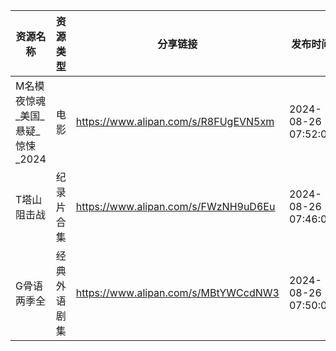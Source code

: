 | 资源名称                 | 资源类型   | 分享链接                                 | 发布时间                |
| -------------------- | ------ | ------------------------------------ | ------------------- |
| M名模夜惊魂_美国_悬疑_惊悚_2024 | 电影     | https://www.alipan.com/s/R8FUgEVN5xm | 2024-08-26 07:52:07 |
| T塔山阻击战               | 纪录片合集  | https://www.alipan.com/s/FWzNH9uD6Eu | 2024-08-26 07:46:07 |
| G骨语两季全               | 经典外语剧集 | https://www.alipan.com/s/MBtYWCcdNW3 | 2024-08-26 07:50:09 |

